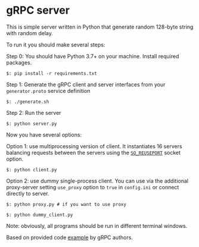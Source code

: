 # gRPC server
This is simple server written in Python 
that generate random 128-byte string with random delay.

To run it you should make several steps:

Step 0:
 You should have Python 3.7+ on your machine.
 Install required packages.
```
$: pip install -r requirements.txt
```

Step 1: 
 Generate the gRPC client and server interfaces 
 from your `generator.proto` service definition
```
$: ./generate.sh
```

Step 2:
 Run the server
```
$: python server.py
```  

Now you have several options:


Option 1: use multiprocessing version of client.
It instantiates 16 servers balancing requests between the 
servers using the 
[`SO_REUSEPORT`](https://lwn.net/Articles/542629/) socket option.

```
$: python client.py
``` 

Option 2: use dummy single-process client. You can use via the 
additional proxy-server setting `use_proxy` option to `true` 
in `config.ini` or connect directly to server.

```
$: python proxy.py # if you want to use proxy
```
```
$: python dummy_client.py
```

Note: obviously, all programs should be run 
in different terminal windows.

Based on provided code [example](https://github.com/grpc/grpc/tree/master/examples/python/multiprocessing) by gRPC authors.
